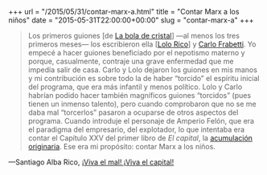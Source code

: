 +++
url = "/2015/05/31/contar-marx-a.html"
title = "Contar Marx a los niños"
date = "2015-05-31T22:00:00+00:00"
slug = "contar-marx-a"
+++

> Los primeros guiones [de [La bola de cristal](https://es.wikipedia.org/wiki/La_bola_de_cristal)] —al menos los tres primeros meses— los escribieron ella [[Lolo Rico](https://es.wikipedia.org/wiki/Lolo_Rico)] y [Carlo Frabetti](https://es.wikipedia.org/wiki/Carlo_Frabetti). Yo empecé a hacer guiones beneficiado por el nepotismo materno y porque, casualmente, contraje una grave enfermedad que me impedía salir de casa. Carlo y Lolo dejaron los guiones en mis manos y mi contribución es sobre todo la de haber “torcido” el espíritu inicial del programa, que era más infantil y menos político. Lolo y Carlo habrían podido hacer también magníficos guiones “torcidos” (pues tienen un inmenso talento), pero cuando comprobaron que no se me daba mal “torcerlos” pasaron a ocuparse de otros aspectos del programa. Cuando introduje el personaje de Amperio Felón, que era el paradigma del empresario, del explotador, lo que intentaba era contar el Capítulo XXV del primer libro de *El capital*, la [acumulación originaria](http://es.wikipedia.org/wiki/Acumulaci%C3%B3n_originaria). Ese era mi propósito: contar Marx a los niños.

—Santiago Alba Rico, [¡Viva el mal! ¡Viva el capital!](http://www.viruseditorial.net/libreria/libros/72/%A1Viva%20el%20mal!%20%A1Viva%20el%20capital!%7CSantiago%20Alba%20Rico)

